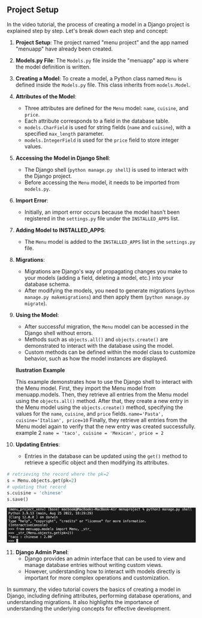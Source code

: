 ## Project Setup
In the video tutorial, the process of creating a model in a Django project is explained step by step. Let's break down each step and concept:

1. **Project Setup**: The project named "menu project" and the app named "menuapp" have already been created.

2. **Models.py File**: The `Models.py` file inside the "menuapp" app is where the model definition is written.

3. **Creating a Model**: To create a model, a Python class named `Menu` is defined inside the `Models.py` file. This class inherits from `models.Model`.

4. **Attributes of the Model**:
   - Three attributes are defined for the `Menu` model: `name`, `cuisine`, and `price`.
   - Each attribute corresponds to a field in the database table.
   - `models.CharField` is used for string fields (`name` and `cuisine`), with a specified `max_length` parameter.
   - `models.IntegerField` is used for the `price` field to store integer values.

5. **Accessing the Model in Django Shell**:
   - The Django shell (`python manage.py shell`) is used to interact with the Django project.
   - Before accessing the `Menu` model, it needs to be imported from `models.py`.

6. **Import Error**:
   - Initially, an import error occurs because the model hasn't been registered in the `settings.py` file under the `INSTALLED_APPS` list.

7. **Adding Model to INSTALLED_APPS**:
   - The `Menu` model is added to the `INSTALLED_APPS` list in the `settings.py` file.

8. **Migrations**:
   - Migrations are Django's way of propagating changes you make to your models (adding a field, deleting a model, etc.) into your database schema.
   - After modifying the models, you need to generate migrations (`python manage.py makemigrations`) and then apply them (`python manage.py migrate`).

9. **Using the Model**:
   - After successful migration, the `Menu` model can be accessed in the Django shell without errors.
   - Methods such as `objects.all()` and `objects.create()` are demonstrated to interact with the database using the model.
   - Custom methods can be defined within the model class to customize behavior, such as how the model instances are displayed.

   **Ilustration Example**

   This example demonstrates how to use the Django shell to interact with the Menu model. First, they import the Menu model from menuapp.models. Then, they retrieve all entries from the Menu model using the ```objects.all()``` method. After that, they create a new entry in the Menu model using the ```objects.create()``` method, specifying the values for the ```name```, ```cuisine```, and ```price``` fields. ```name='Pasta', cuisine='Italian', price=10``` Finally, they retrieve all entries from the Menu model again to verify that the new entry was created successfully.
   example 2 ```name = 'taco', cuisine = 'Mexican', price = 2```

10. **Updating Entries**:
    - Entries in the database can be updated using the `get()` method to retrieve a specific object and then modifying its attributes.
```python
# retrieving the record where the pk=2
s = Menu.objects.get(pk=2)
# updating that record
s.cuisine = 'chinese'
s.save()
```
![alt text](image.png)

11. **Django Admin Panel**:
    - Django provides an admin interface that can be used to view and manage database entries without writing custom views.
    - However, understanding how to interact with models directly is important for more complex operations and customization.

In summary, the video tutorial covers the basics of creating a model in Django, including defining attributes, performing database operations, and understanding migrations. It also highlights the importance of understanding the underlying concepts for effective development.